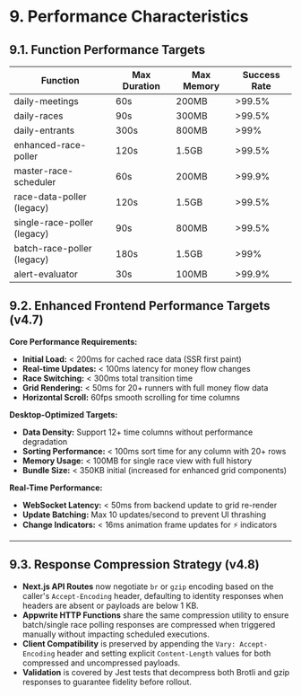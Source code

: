 # 9. Performance Characteristics

## 9.1. Function Performance Targets

| Function | Max Duration | Max Memory | Success Rate |
|----------|-------------|------------|--------------|
| daily-meetings | 60s | 200MB | >99.5% |
| daily-races | 90s | 300MB | >99.5% |
| daily-entrants | 300s | 800MB | >99% |
| enhanced-race-poller | 120s | 1.5GB | >99.5% |
| master-race-scheduler | 60s | 200MB | >99.9% |
| race-data-poller (legacy) | 120s | 1.5GB | >99.5% |
| single-race-poller (legacy) | 90s | 800MB | >99.5% |
| batch-race-poller (legacy) | 180s | 1.5GB | >99% |
| alert-evaluator | 30s | 100MB | >99.9% |

## 9.2. Enhanced Frontend Performance Targets (v4.7)

**Core Performance Requirements:**
- **Initial Load:** < 200ms for cached race data (SSR first paint)
- **Real-time Updates:** < 100ms latency for money flow changes
- **Race Switching:** < 300ms total transition time
- **Grid Rendering:** < 50ms for 20+ runners with full money flow data
- **Horizontal Scroll:** 60fps smooth scrolling for time columns

**Desktop-Optimized Targets:**
- **Data Density:** Support 12+ time columns without performance degradation
- **Sorting Performance:** < 100ms sort time for any column with 20+ rows
- **Memory Usage:** < 100MB for single race view with full history
- **Bundle Size:** < 350KB initial (increased for enhanced grid components)

**Real-Time Performance:**
- **WebSocket Latency:** < 50ms from backend update to grid re-render
- **Update Batching:** Max 10 updates/second to prevent UI thrashing
- **Change Indicators:** < 16ms animation frame updates for ⚡ indicators

---

## 9.3. Response Compression Strategy (v4.8)

- **Next.js API Routes** now negotiate `br` or `gzip` encoding based on the caller's `Accept-Encoding` header, defaulting to identity responses when headers are absent or payloads are below 1 KB.
- **Appwrite HTTP Functions** share the same compression utility to ensure batch/single race polling responses are compressed when triggered manually without impacting scheduled executions.
- **Client Compatibility** is preserved by appending the `Vary: Accept-Encoding` header and setting explicit `Content-Length` values for both compressed and uncompressed payloads.
- **Validation** is covered by Jest tests that decompress both Brotli and gzip responses to guarantee fidelity before rollout.
